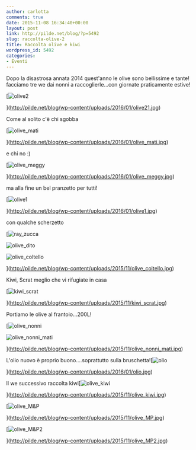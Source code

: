 ```yaml
---
author: carlotta
comments: true
date: 2015-11-08 16:34:40+00:00
layout: post
link: http://pilde.net/blog/?p=5492
slug: raccolta-olive-2
title: Raccolta olive e kiwi
wordpress_id: 5492
categories:
- Eventi
---
```


Dopo la disastrosa annata 2014 quest'anno le olive sono bellissime e tante! facciamo tre we dai nonni a raccoglierle...con giornate praticamente estive!

[![olive2](http://pilde.net/blog/wp-content/uploads/2016/01/olive21.jpg)


](http://pilde.net/blog/wp-content/uploads/2016/01/olive21.jpg)


Come al solito c'è chi sgobba

[![olive_mati](http://pilde.net/blog/wp-content/uploads/2016/01/olive_mati.jpg)


](http://pilde.net/blog/wp-content/uploads/2016/01/olive_mati.jpg)


e chi no :)


[![olive_meggy](http://pilde.net/blog/wp-content/uploads/2016/01/olive_meggy.jpg)


](http://pilde.net/blog/wp-content/uploads/2016/01/olive_meggy.jpg)


ma alla fine un bel pranzetto per tutti!

[![olive1](http://pilde.net/blog/wp-content/uploads/2016/01/olive1.jpg)


](http://pilde.net/blog/wp-content/uploads/2016/01/olive1.jpg)


con qualche scherzetto

[![ray_zucca](http://pilde.net/blog/wp-content/uploads/2015/11/ray_zucca.jpg)


![olive_dito](http://pilde.net/blog/wp-content/uploads/2015/11/olive_dito.jpg)


![olive_coltello](http://pilde.net/blog/wp-content/uploads/2015/11/olive_coltello.jpg)


](http://pilde.net/blog/wp-content/uploads/2015/11/olive_coltello.jpg)


 Kiwi, Scrat meglio che vi rifugiate in casa

[![kiwi_scrat](http://pilde.net/blog/wp-content/uploads/2015/11/kiwi_scrat.jpg)


](http://pilde.net/blog/wp-content/uploads/2015/11/kiwi_scrat.jpg)


Portiamo le olive al frantoio...200L!

[![olive_nonni](http://pilde.net/blog/wp-content/uploads/2016/01/olive_nonni.jpg)


![olive_nonni_mati](http://pilde.net/blog/wp-content/uploads/2015/11/olive_nonni_mati.jpg)


](http://pilde.net/blog/wp-content/uploads/2015/11/olive_nonni_mati.jpg)


L'olio nuovo è proprio buono....soprattutto sulla bruschetta![![olio](http://pilde.net/blog/wp-content/uploads/2016/01/olio.jpg)


](http://pilde.net/blog/wp-content/uploads/2016/01/olio.jpg)


Il we successivo raccolta kiwi[![olive_kiwi](http://pilde.net/blog/wp-content/uploads/2015/11/olive_kiwi.jpg)


](http://pilde.net/blog/wp-content/uploads/2015/11/olive_kiwi.jpg)


 [![olive_M&P](http://pilde.net/blog/wp-content/uploads/2015/11/olive_MP.jpg)


](http://pilde.net/blog/wp-content/uploads/2015/11/olive_MP.jpg)


 [![olive_M&P2](http://pilde.net/blog/wp-content/uploads/2015/11/olive_MP2.jpg)


](http://pilde.net/blog/wp-content/uploads/2015/11/olive_MP2.jpg)





